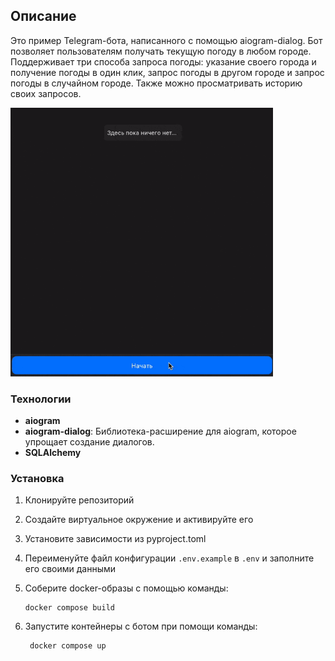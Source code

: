 ## Описание

Это пример Telegram-бота, написанного с помощью aiogram-dialog. 
Бот позволяет пользователям получать текущую погоду в любом городе. 
Поддерживает три способа запроса погоды: указание своего города и получение погоды в один клик, запрос погоды в другом городе и запрос погоды в случайном городе. Также можно просматривать историю своих запросов.

<img src="quick_demonstration.gif" width="420" height="430" />

### Технологии

- **aiogram**
- **aiogram-dialog**: Библиотека-расширение для aiogram, которое упрощает создание диалогов.
- **SQLAlchemy**

### Установка

1. Клонируйте репозиторий
2. Создайте виртуальное окружение и активируйте его
3. Установите зависимости из pyproject.toml
4. Переименуйте файл конфигурации `.env.example` в `.env` и заполните его своими данными

5. Соберите docker-образы с помощью команды:
    ```shell
    docker compose build
    ```
6. Запустите контейнеры с ботом при помощи команды:
   ```shell
    docker compose up
    ```
